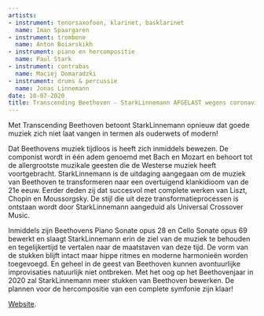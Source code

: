 ```yaml
---
artists:
- instrument: tenorsaxofoon, klarinet, basklarinet
  name: Iman Spaargaren
- instrument: trombone
  name: Anton Boiarskikh
- instrument: piano en hercompositie
  name: Paul Stark
- instrument: contrabas
  name: Maciej Domaradzki
- instrument: drums & percussie
  name: Jonas Linnemann
date: 10-07-2020
title: Transcending Beethoven - StarkLinnemann AFGELAST wegens coronavirus!
---
```

Met Transcending Beethoven betoont StarkLinnemann opnieuw dat goede muziek zich niet laat vangen in 
termen als ouderwets of modern! 

Dat Beethovens muziek tijdloos is heeft zich inmiddels bewezen. De componist wordt in één adem 
genoemd met Bach en Mozart en behoort tot de allergrootste muzikale geesten die de Westerse 
muziek heeft voortgebracht. StarkLinnemann is de uitdaging aangegaan om de muziek van Beethoven 
te transformeren naar een overtuigend klankidioom van de 21e eeuw. Eerder deden zij dat succesvol 
met complete werken van Liszt, Chopin en Moussorgsky. De stijl die uit deze transformatieprocessen 
is ontstaan wordt door StarkLinnemann aangeduid als Universal Crossover Music. 

Inmiddels zijn Beethovens Piano Sonate opus 28 en Cello Sonate opus 69 bewerkt en slaagt StarkLinnemann 
erin de ziel van de muziek te behouden en tegelijkertijd te vertalen naar de maatstaven van deze tijd. De 
vorm van de stukken blijft intact maar hippe ritmes en moderne harmonieën worden toegevoegd. En geheel 
in de geest van Beethoven kunnen avontuurlijke improvisaties natuurlijk niet ontbreken. Met het oog op 
het Beethovenjaar in 2020 zal StarkLinnemann meer stukken van Beethoven bewerken. De plannen voor de 
hercompositie van een complete symfonie zijn klaar! 

[Website](https://starklinnemann.com/nl/).